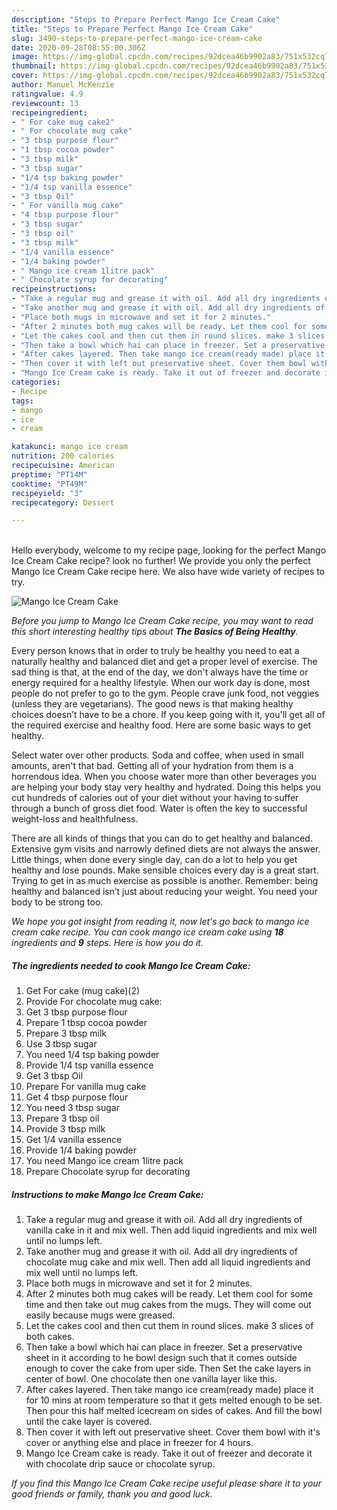 ```yaml
---
description: "Steps to Prepare Perfect Mango Ice Cream Cake"
title: "Steps to Prepare Perfect Mango Ice Cream Cake"
slug: 3490-steps-to-prepare-perfect-mango-ice-cream-cake
date: 2020-09-28T08:55:00.306Z
image: https://img-global.cpcdn.com/recipes/92dcea46b9902a83/751x532cq70/mango-ice-cream-cake-recipe-main-photo.jpg
thumbnail: https://img-global.cpcdn.com/recipes/92dcea46b9902a83/751x532cq70/mango-ice-cream-cake-recipe-main-photo.jpg
cover: https://img-global.cpcdn.com/recipes/92dcea46b9902a83/751x532cq70/mango-ice-cream-cake-recipe-main-photo.jpg
author: Manuel McKenzie
ratingvalue: 4.9
reviewcount: 13
recipeingredient:
- " For cake mug cake2"
- " For chocolate mug cake"
- "3 tbsp purpose flour"
- "1 tbsp cocoa powder"
- "3 tbsp milk"
- "3 tbsp sugar"
- "1/4 tsp baking powder"
- "1/4 tsp vanilla essence"
- "3 tbsp Oil"
- " For vanilla mug cake"
- "4 tbsp purpose flour"
- "3 tbsp sugar"
- "3 tbsp oil"
- "3 tbsp milk"
- "1/4 vanilla essence"
- "1/4 baking powder"
- " Mango ice cream 1litre pack"
- " Chocolate syrup for decorating"
recipeinstructions:
- "Take a regular mug and grease it with oil. Add all dry ingredients of vanilla cake in it and mix well. Then add liquid ingredients and mix well until no lumps left."
- "Take another mug and grease it with oil. Add all dry ingredients of chocolate mug cake and mix well. Then add all liquid ingredients and mix well until no lumps left."
- "Place both mugs in microwave and set it for 2 minutes."
- "After 2 minutes both mug cakes will be ready. Let them cool for some time and then take out mug cakes from the mugs. They will come out easily because mugs were greased."
- "Let the cakes cool and then cut them in round slices. make 3 slices of both cakes."
- "Then take a bowl which hai can place in freezer. Set a preservative sheet in it according to he bowl design such that it comes outside enough to cover the cake from uper side. Then Set the cake layers in center of bowl. One chocolate then one vanilla layer like this."
- "After cakes layered. Then take mango ice cream(ready made) place it for 10 mins at room temperature so that it gets melted enough to be set. Then pour this half melted icecream on sides of cakes. And fill the bowl until the cake layer is covered."
- "Then cover it with left out preservative sheet. Cover them bowl with it&#39;s cover or anything else and place in freezer for 4 hours."
- "Mango Ice Cream cake is ready. Take it out of freezer and decorate it with chocolate drip sauce or chocolate syrup."
categories:
- Recipe
tags:
- mango
- ice
- cream

katakunci: mango ice cream 
nutrition: 200 calories
recipecuisine: American
preptime: "PT14M"
cooktime: "PT49M"
recipeyield: "3"
recipecategory: Dessert

---
```

<br>
Hello everybody, welcome to my recipe page, looking for the perfect Mango Ice Cream Cake recipe? look no further! We provide you only the perfect Mango Ice Cream Cake recipe here. We also have wide variety of recipes to try.
<br>


![Mango Ice Cream Cake](https://img-global.cpcdn.com/recipes/92dcea46b9902a83/751x532cq70/mango-ice-cream-cake-recipe-main-photo.jpg)

<i>Before you jump to Mango Ice Cream Cake recipe, you may want to read this short interesting healthy tips about <strong>The Basics of Being Healthy</strong>.</i>

Every person knows that in order to truly be healthy you need to eat a naturally healthy and balanced diet and get a proper level of exercise. The sad thing is that, at the end of the day, we don't always have the time or energy required for a healthy lifestyle. When our work day is done, most people do not prefer to go to the gym. People crave junk food, not veggies (unless they are vegetarians). The good news is that making healthy choices doesn’t have to be a chore. If you keep going with it, you'll get all of the required exercise and healthy food. Here are some basic ways to get healthy.

Select water over other products. Soda and coffee, when used in small amounts, aren't that bad. Getting all of your hydration from them is a horrendous idea. When you choose water more than other beverages you are helping your body stay very healthy and hydrated. Doing this helps you cut hundreds of calories out of your diet without your having to suffer through a bunch of gross diet food. Water is often the key to successful weight-loss and healthfulness.

There are all kinds of things that you can do to get healthy and balanced. Extensive gym visits and narrowly defined diets are not always the answer. Little things, when done every single day, can do a lot to help you get healthy and lose pounds. Make sensible choices every day is a great start. Trying to get in as much exercise as possible is another. Remember: being healthy and balanced isn’t just about reducing your weight. You need your body to be strong too. 


<i>We hope you got insight from reading it, now let's go back to mango ice cream cake recipe. You can cook mango ice cream cake using <strong>18</strong> ingredients and <strong>9</strong> steps. Here is how you do it.
</i>

##### The ingredients needed to cook Mango Ice Cream Cake:

1. Get  For cake (mug cake)(2)
1. Provide  For chocolate mug cake:
1. Get 3 tbsp purpose flour
1. Prepare 1 tbsp cocoa powder
1. Prepare 3 tbsp milk
1. Use 3 tbsp sugar
1. You need 1/4 tsp baking powder
1. Provide 1/4 tsp vanilla essence
1. Get 3 tbsp Oil
1. Prepare  For vanilla mug cake
1. Get 4 tbsp purpose flour
1. You need 3 tbsp sugar
1. Prepare 3 tbsp oil
1. Provide 3 tbsp milk
1. Get 1/4 vanilla essence
1. Provide 1/4 baking powder
1. You need  Mango ice cream 1litre pack
1. Prepare  Chocolate syrup for decorating


##### Instructions to make Mango Ice Cream Cake:

1. Take a regular mug and grease it with oil. Add all dry ingredients of vanilla cake in it and mix well. Then add liquid ingredients and mix well until no lumps left.
1. Take another mug and grease it with oil. Add all dry ingredients of chocolate mug cake and mix well. Then add all liquid ingredients and mix well until no lumps left.
1. Place both mugs in microwave and set it for 2 minutes.
1. After 2 minutes both mug cakes will be ready. Let them cool for some time and then take out mug cakes from the mugs. They will come out easily because mugs were greased.
1. Let the cakes cool and then cut them in round slices. make 3 slices of both cakes.
1. Then take a bowl which hai can place in freezer. Set a preservative sheet in it according to he bowl design such that it comes outside enough to cover the cake from uper side. Then Set the cake layers in center of bowl. One chocolate then one vanilla layer like this.
1. After cakes layered. Then take mango ice cream(ready made) place it for 10 mins at room temperature so that it gets melted enough to be set. Then pour this half melted icecream on sides of cakes. And fill the bowl until the cake layer is covered.
1. Then cover it with left out preservative sheet. Cover them bowl with it&#39;s cover or anything else and place in freezer for 4 hours.
1. Mango Ice Cream cake is ready. Take it out of freezer and decorate it with chocolate drip sauce or chocolate syrup.


<i>If you find this Mango Ice Cream Cake recipe useful please share it to your good friends or family, thank you and good luck.</i>
